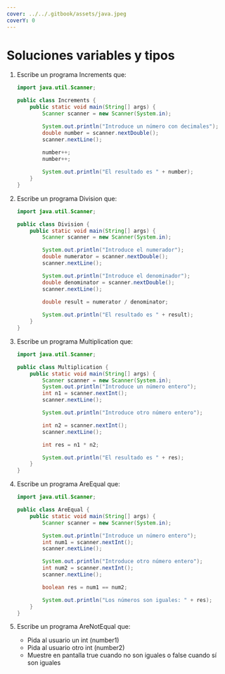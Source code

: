 ```yaml
---
cover: ../../.gitbook/assets/java.jpeg
coverY: 0
---
```


# Soluciones variables y tipos

1.  Escribe un programa Increments que:



    ```java
    import java.util.Scanner;

    public class Increments {
        public static void main(String[] args) {
            Scanner scanner = new Scanner(System.in);

            System.out.println("Introduce un número con decimales");
            double number = scanner.nextDouble();
            scanner.nextLine();
            
            number++;
            number++;

            System.out.println("El resultado es " + number);
        }
    }
    ```
2.  Escribe un programa Division que:

    ```java
    import java.util.Scanner;

    public class Division {
        public static void main(String[] args) {
            Scanner scanner = new Scanner(System.in);

            System.out.println("Introduce el numerador");
            double numerator = scanner.nextDouble();
            scanner.nextLine();

            System.out.println("Introduce el denominador");
            double denominator = scanner.nextDouble();
            scanner.nextLine();
            
            double result = numerator / denominator;

            System.out.println("El resultado es " + result);
        }
    }
    ```
3.  Escribe un programa Multiplication que:

    ```java
    import java.util.Scanner;

    public class Multiplication {
        public static void main(String[] args) {
            Scanner scanner = new Scanner(System.in);
            System.out.println("Introduce un número entero");
            int n1 = scanner.nextInt();
            scanner.nextLine();

            System.out.println("Introduce otro número entero");

            int n2 = scanner.nextInt();
            scanner.nextLine();

            int res = n1 * n2;

            System.out.println("El resultado es " + res);
        }
    }
    ```
4.  Escribe un programa AreEqual que:

    ```java
    import java.util.Scanner;

    public class AreEqual {
        public static void main(String[] args) {
            Scanner scanner = new Scanner(System.in);

            System.out.println("Introduce un número entero");
            int num1 = scanner.nextInt();
            scanner.nextLine();

            System.out.println("Introduce otro número entero");
            int num2 = scanner.nextInt();
            scanner.nextLine();

            boolean res = num1 == num2;

            System.out.println("Los números son iguales: " + res);
        }
    }
    ```
5. Escribe un programa AreNotEqual que:
   * Pida al usuario un int (number1)
   * Pida al usuario otro int (number2)
   * Muestre en pantalla true cuando no son iguales o false cuando sí son iguales
